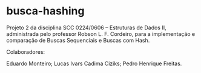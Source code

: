 # busca-hashing

Projeto 2 da disciplina SCC 0224/0606 – Estruturas de Dados II, administrada pelo professor Robson L. F. Cordeiro, para a implementação e comparação de Buscas Sequenciais e Buscas com Hash.

Colaboradores:

Eduardo Monteiro;
Lucas Ivars Cadima Ciziks;
Pedro Henrique Freitas.
